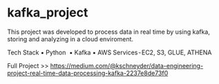 # kafka_project
This project was developed to process data in real time by using kafka, storing and analyzing in a cloud enviroment.

Tech Stack
▪ Python 
▪ Kafka
▪ AWS Services - EC2, S3, GLUE, ATHENA

Full Project >> https://medium.com/@kschneyder/data-engineering-project-real-time-data-processing-kafka-2237e8de73f0
